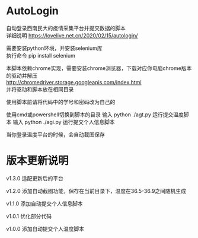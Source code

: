 # AutoLogin

自动登录西南民大的疫情采集平台并提交数据的脚本  
详细说明 https://lovelive.net.cn/2020/02/15/autologin/

需要安装python环境，并安装selenium库  
执行命令 pip install selenium  

本脚本依赖chrome实现，需要安装chrome浏览器，下载对应你电脑chrome版本的驱动并解压  
http://chromedriver.storage.googleapis.com/index.html  
并将驱动和脚本放在相同目录  

使用脚本前请将代码中的学号和密码改为自己的

使用cmd或powershell切换到脚本的目录 输入 python ./agt.py 运行提交温度脚本 输入 python ./agi.py 运行提交个人信息脚本 

当你登录温度平台的时候，会自动截图保存
  
# 版本更新说明  
  
v1.3.0 适配更新后的平台
  
v1.2.0 添加自动截图功能，保存在当前目录下，温度在36.5-36.9之间随机生成
  
v1.1.0 添加自动提交个人信息脚本  
  
v1.0.1 优化部分代码  
  
v1.0.0 添加自动提交个人温度脚本  

